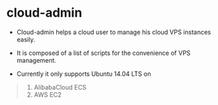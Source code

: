 # cloud-admin
* Cloud-admin helps a cloud user to manage his cloud VPS instances easily.

* It is composed of a list of scripts for the convenience of VPS management.

* Currently it only supports Ubuntu 14.04 LTS on
>1. AlibabaCloud ECS
>2. AWS EC2
